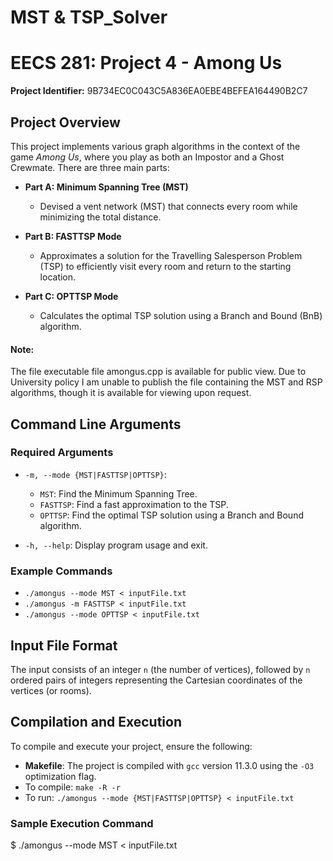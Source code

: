 # MST & TSP_Solver

# EECS 281: Project 4 - Among Us

**Project Identifier:** 9B734EC0C043C5A836EA0EBE4BEFEA164490B2C7

## Project Overview

This project implements various graph algorithms in the context of the game *Among Us*, where you play as both an Impostor and a Ghost Crewmate. There are three main parts:

- **Part A: Minimum Spanning Tree (MST)**
  - Devised a vent network (MST) that connects every room while minimizing the total distance.
  
- **Part B: FASTTSP Mode**
  - Approximates a solution for the Travelling Salesperson Problem (TSP) to efficiently visit every room and return to the starting location.
  
- **Part C: OPTTSP Mode**
  - Calculates the optimal TSP solution using a Branch and Bound (BnB) algorithm.

#### Note: 
The file executable file amongus.cpp is available for public view. Due to University policy I am unable to publish the file containing the MST and RSP algorithms, though it is available for viewing upon request.

## Command Line Arguments

### Required Arguments

- `-m, --mode {MST|FASTTSP|OPTTSP}`: 
  - `MST`: Find the Minimum Spanning Tree.
  - `FASTTSP`: Find a fast approximation to the TSP.
  - `OPTTSP`: Find the optimal TSP solution using a Branch and Bound algorithm.
  
- `-h, --help`: Display program usage and exit.

### Example Commands
- `./amongus --mode MST < inputFile.txt`
- `./amongus -m FASTTSP < inputFile.txt`
- `./amongus --mode OPTTSP < inputFile.txt`

## Input File Format

The input consists of an integer `n` (the number of vertices), followed by `n` ordered pairs of integers representing the Cartesian coordinates of the vertices (or rooms).

## Compilation and Execution

To compile and execute your project, ensure the following:

- **Makefile**: The project is compiled with `gcc` version 11.3.0 using the `-O3` optimization flag.
- To compile: `make -R -r`
- To run: `./amongus --mode {MST|FASTTSP|OPTTSP} < inputFile.txt`

### Sample Execution Command
$ ./amongus --mode MST < inputFile.txt



